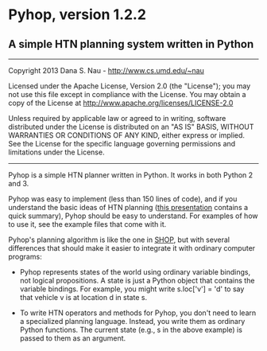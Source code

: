# Pyhop, version 1.2.2
## A simple HTN planning system written in Python

----

Copyright 2013 Dana S. Nau - <http://www.cs.umd.edu/~nau>

Licensed under the Apache License, Version 2.0 (the "License"); you may not use this file except in compliance with the License. You may obtain a copy of the License at <http://www.apache.org/licenses/LICENSE-2.0>

Unless required by applicable law or agreed to in writing, software distributed under the License is distributed on an "AS IS" BASIS, WITHOUT WARRANTIES OR CONDITIONS OF ANY KIND, either express or implied. See the License for the specific language governing permissions and limitations under the License.

----

Pyhop is a simple HTN planner written in Python. 
It works in both Python 2 and 3. 

Pyhop was easy to implement (less than 150 lines of code), and if you understand the basic ideas of HTN planning ([this presentation](http://www.cs.umd.edu/~nau/papers/nau2013game.pdf) contains a quick summary),
Pyhop should be easy to understand. For examples of how to use it, see the example files that come with it.

Pyhop's planning algorithm is like the one in [SHOP](http://www.cs.umd.edu/projects/shop/), but with several differences that should make it easier to integrate it with ordinary computer programs:

  - Pyhop represents states of the world using ordinary variable bindings, not logical propositions. A state is just a Python object that contains the variable bindings.  For example, you might write s.loc['v'] = 'd' to say that vehicle v is at location d in state s.
  
  - To write HTN operators and methods for Pyhop, you don't need to learn a specialized planning language. Instead, you write them as ordinary Python functions. The current state (e.g., s in the above example) is passed to them as an argument.


